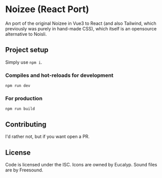 # Noizee (React Port)

An port of the original Noizee in Vue3 to React (and also Tailwind, which previously was purely in hand-made CSS), which itself is an opensource alternative to Noisli.

## Project setup
Simply use `npm i`.

### Compiles and hot-reloads for development
```
npm run dev
```

### For production
```
npm run build
```

## Contributing

I'd rather not, but if you want open a PR.

## License

Code is licensed under the ISC. Icons are owned by Eucalyp. Sound files are by Freesound.
